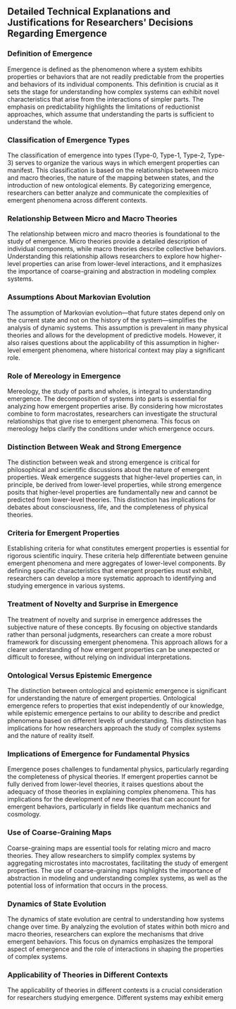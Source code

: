 ## Detailed Technical Explanations and Justifications for Researchers' Decisions Regarding Emergence

### Definition of Emergence
Emergence is defined as the phenomenon where a system exhibits properties or behaviors that are not readily predictable from the properties and behaviors of its individual components. This definition is crucial as it sets the stage for understanding how complex systems can exhibit novel characteristics that arise from the interactions of simpler parts. The emphasis on predictability highlights the limitations of reductionist approaches, which assume that understanding the parts is sufficient to understand the whole.

### Classification of Emergence Types
The classification of emergence into types (Type-0, Type-1, Type-2, Type-3) serves to organize the various ways in which emergent properties can manifest. This classification is based on the relationships between micro and macro theories, the nature of the mapping between states, and the introduction of new ontological elements. By categorizing emergence, researchers can better analyze and communicate the complexities of emergent phenomena across different contexts.

### Relationship Between Micro and Macro Theories
The relationship between micro and macro theories is foundational to the study of emergence. Micro theories provide a detailed description of individual components, while macro theories describe collective behaviors. Understanding this relationship allows researchers to explore how higher-level properties can arise from lower-level interactions, and it emphasizes the importance of coarse-graining and abstraction in modeling complex systems.

### Assumptions About Markovian Evolution
The assumption of Markovian evolution—that future states depend only on the current state and not on the history of the system—simplifies the analysis of dynamic systems. This assumption is prevalent in many physical theories and allows for the development of predictive models. However, it also raises questions about the applicability of this assumption in higher-level emergent phenomena, where historical context may play a significant role.

### Role of Mereology in Emergence
Mereology, the study of parts and wholes, is integral to understanding emergence. The decomposition of systems into parts is essential for analyzing how emergent properties arise. By considering how microstates combine to form macrostates, researchers can investigate the structural relationships that give rise to emergent phenomena. This focus on mereology helps clarify the conditions under which emergence occurs.

### Distinction Between Weak and Strong Emergence
The distinction between weak and strong emergence is critical for philosophical and scientific discussions about the nature of emergent properties. Weak emergence suggests that higher-level properties can, in principle, be derived from lower-level properties, while strong emergence posits that higher-level properties are fundamentally new and cannot be predicted from lower-level theories. This distinction has implications for debates about consciousness, life, and the completeness of physical theories.

### Criteria for Emergent Properties
Establishing criteria for what constitutes emergent properties is essential for rigorous scientific inquiry. These criteria help differentiate between genuine emergent phenomena and mere aggregates of lower-level components. By defining specific characteristics that emergent properties must exhibit, researchers can develop a more systematic approach to identifying and studying emergence in various systems.

### Treatment of Novelty and Surprise in Emergence
The treatment of novelty and surprise in emergence addresses the subjective nature of these concepts. By focusing on objective standards rather than personal judgments, researchers can create a more robust framework for discussing emergent phenomena. This approach allows for a clearer understanding of how emergent properties can be unexpected or difficult to foresee, without relying on individual interpretations.

### Ontological Versus Epistemic Emergence
The distinction between ontological and epistemic emergence is significant for understanding the nature of emergent properties. Ontological emergence refers to properties that exist independently of our knowledge, while epistemic emergence pertains to our ability to describe and predict phenomena based on different levels of understanding. This distinction has implications for how researchers approach the study of complex systems and the nature of reality itself.

### Implications of Emergence for Fundamental Physics
Emergence poses challenges to fundamental physics, particularly regarding the completeness of physical theories. If emergent properties cannot be fully derived from lower-level theories, it raises questions about the adequacy of those theories in explaining complex phenomena. This has implications for the development of new theories that can account for emergent behaviors, particularly in fields like quantum mechanics and cosmology.

### Use of Coarse-Graining Maps
Coarse-graining maps are essential tools for relating micro and macro theories. They allow researchers to simplify complex systems by aggregating microstates into macrostates, facilitating the study of emergent properties. The use of coarse-graining maps highlights the importance of abstraction in modeling and understanding complex systems, as well as the potential loss of information that occurs in the process.

### Dynamics of State Evolution
The dynamics of state evolution are central to understanding how systems change over time. By analyzing the evolution of states within both micro and macro theories, researchers can explore the mechanisms that drive emergent behaviors. This focus on dynamics emphasizes the temporal aspect of emergence and the role of interactions in shaping the properties of complex systems.

### Applicability of Theories in Different Contexts
The applicability of theories in different contexts is a crucial consideration for researchers studying emergence. Different systems may exhibit emerg